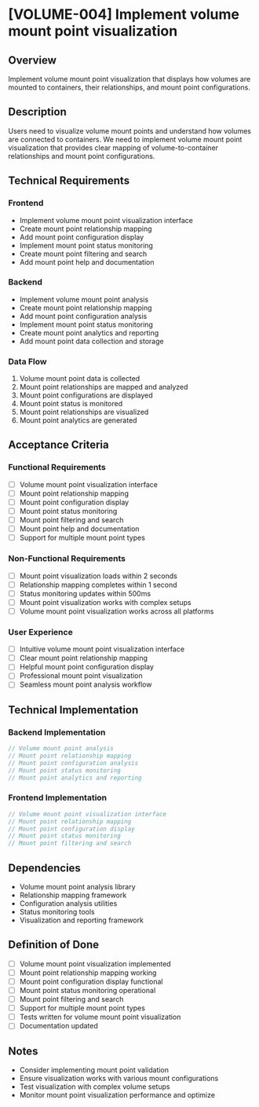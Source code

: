 # [VOLUME-004] Implement volume mount point visualization

## Overview

Implement volume mount point visualization that displays how volumes are mounted to containers, their relationships, and mount point configurations.

## Description

Users need to visualize volume mount points and understand how volumes are connected to containers. We need to implement volume mount point visualization that provides clear mapping of volume-to-container relationships and mount point configurations.

## Technical Requirements

### Frontend

- Implement volume mount point visualization interface
- Create mount point relationship mapping
- Add mount point configuration display
- Implement mount point status monitoring
- Create mount point filtering and search
- Add mount point help and documentation

### Backend

- Implement volume mount point analysis
- Create mount point relationship mapping
- Add mount point configuration analysis
- Implement mount point status monitoring
- Create mount point analytics and reporting
- Add mount point data collection and storage

### Data Flow

1. Volume mount point data is collected
2. Mount point relationships are mapped and analyzed
3. Mount point configurations are displayed
4. Mount point status is monitored
5. Mount point relationships are visualized
6. Mount point analytics are generated

## Acceptance Criteria

### Functional Requirements

- [ ] Volume mount point visualization interface
- [ ] Mount point relationship mapping
- [ ] Mount point configuration display
- [ ] Mount point status monitoring
- [ ] Mount point filtering and search
- [ ] Mount point help and documentation
- [ ] Support for multiple mount point types

### Non-Functional Requirements

- [ ] Mount point visualization loads within 2 seconds
- [ ] Relationship mapping completes within 1 second
- [ ] Status monitoring updates within 500ms
- [ ] Mount point visualization works with complex setups
- [ ] Volume mount point visualization works across all platforms

### User Experience

- [ ] Intuitive volume mount point visualization interface
- [ ] Clear mount point relationship mapping
- [ ] Helpful mount point configuration display
- [ ] Professional mount point visualization
- [ ] Seamless mount point analysis workflow

## Technical Implementation

### Backend Implementation

```rust
// Volume mount point analysis
// Mount point relationship mapping
// Mount point configuration analysis
// Mount point status monitoring
// Mount point analytics and reporting
```

### Frontend Implementation

```typescript
// Volume mount point visualization interface
// Mount point relationship mapping
// Mount point configuration display
// Mount point status monitoring
// Mount point filtering and search
```

## Dependencies

- Volume mount point analysis library
- Relationship mapping framework
- Configuration analysis utilities
- Status monitoring tools
- Visualization and reporting framework

## Definition of Done

- [ ] Volume mount point visualization implemented
- [ ] Mount point relationship mapping working
- [ ] Mount point configuration display functional
- [ ] Mount point status monitoring operational
- [ ] Mount point filtering and search
- [ ] Support for multiple mount point types
- [ ] Tests written for volume mount point visualization
- [ ] Documentation updated

## Notes

- Consider implementing mount point validation
- Ensure visualization works with various mount configurations
- Test visualization with complex volume setups
- Monitor mount point visualization performance and optimize
